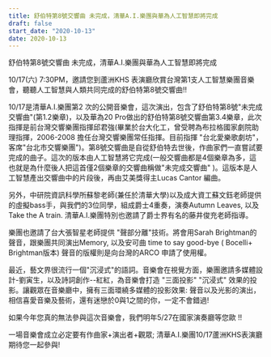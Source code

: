 ```yaml
---
title: 舒伯特第8號交響曲 未完成，清華A.I.樂團與華為人工智慧即將完成
draft: false
start_date: "2020-10-13"
date: 2020-10-13
---
```


舒伯特第8號交響曲 未完成，清華A.I.樂團與華為人工智慧即將完成

10/17(六) 7:30PM，邀請您到蘆洲KHS 表演廳欣賞台灣第1支人工智慧樂團音樂會，聽聽人工智慧與人類共同完成的舒伯特第8號交響曲!!

10/17是清華A.I.樂團第2 次的公開音樂會，這次演出，包含了舒伯特第8號"未完成交響曲"(第1.2樂章)，以及華為20 Pro做出的舒伯特第8號交響曲第3.4樂章，此次指揮是前台灣交響樂團指揮邱君強(畢業於台大化工，曾受聘為布拉格國家劇院助理指揮，2006-2008 擔任台灣交響樂團常任指揮。目前指揮 "台北愛樂歌劇坊"，客席"台北市交響樂團")。第8號交響曲是自從舒伯特去世後，作曲家們一直嘗試要完成的曲子。這次的版本由人工智慧將它完成(一般交響曲都是4個樂章為多，這也就是為什麼後人把這首僅2個樂章的交響曲稱做"未完成交響曲" )。這版本是人工智慧產出交響曲中的片段後，再由艾美獎得主Lucas Cantor 編曲。

另外，中研院資訊科學所蘇黎老師(兼任於清華大學)以及成大資工蘇文鈺老師提供的虛擬bass手，與我們的3位同學，組成爵士4重奏，演奏Autumn Leaves, 以及Take the A train. 清華A.I.樂團特別也邀請了爵士界有名的藤井俊充老師指導。

樂團也邀請了台大張智星老師提供 "聲部分離"技術。將會用Sarah Brightman的聲音，跟樂團共同演出Memory, 以及安可曲 time to say good-bye ( Bocelli+ Brightman版本) 聲音的版權則是向台灣的ARCO 申請了使用權。

最近，藝文界很流行一個"沉浸式"的語詞。音樂會在視覺方面，樂團邀請多媒體設計-劉寅生，以及詩詞創作--紅紅，為音樂會打造 "三面投影"  "沉浸式" 效果的投影。讓觀眾在音樂廳中，擁有三面環繞多媒體的投影效果: 聲音以及光影的演出，相信喜愛音樂及藝術，還有迷戀於0與1之間的你，一定不會錯過!

如果今年您真的無法參與這次音樂會，我們明年5/27在國家演奏廳等您歐 !!

一場音樂會成立必定要有作曲家+演出者+觀眾; 清華A.I.樂團10/17蘆洲KHS表演廳期待您一起參與!